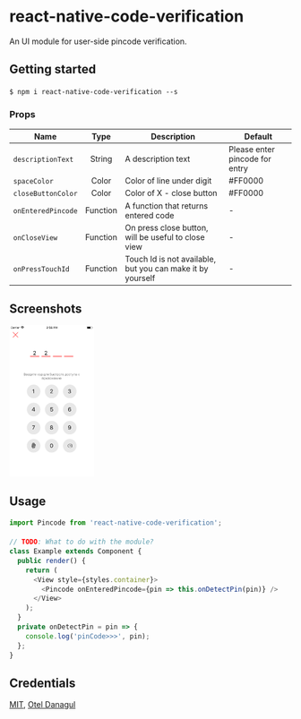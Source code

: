 
# react-native-code-verification
An UI module for user-side pincode verification.

## Getting started

`$ npm i react-native-code-verification --s`

### Props
| Name | Type | Description | Default |
| ---- | :---: | --- | --- |
| ```descriptionText``` | String  | A description text | Please enter pincode for entry
| ```spaceColor``` | Color  | Color of line under digit | #FF0000
| ```closeButtonColor``` | Color  | Color of X - close button | #FF0000
| ```onEnteredPincode``` | Function  | A function that returns entered code | -
| ```onCloseView``` | Function  | On press close button, will be useful to close view | -
| ```onPressTouchId``` | Function  | Touch Id is not available, but you can make it by yourself | -

## Screenshots
<img src="/screenshots/second.png?raw=true" width="30%"> 

## Usage
```javascript
import Pincode from 'react-native-code-verification';

// TODO: What to do with the module?
class Example extends Component {
  public render() {
    return (
      <View style={styles.container}>
        <Pincode onEnteredPincode={pin => this.onDetectPin(pin)} />
      </View>
    );
  }
  private onDetectPin = pin => {
    console.log('pinCode>>>', pin);
  };
}
```

## Credentials
[MIT](http://opensource.org/licenses/mit-license.html), [Otel Danagul](https://github.com/danchokobo)



